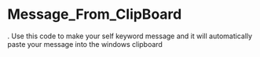 # Message_From_ClipBoard
 
. Use this code to make your self keyword message and it will automatically paste your message into the windows clipboard
